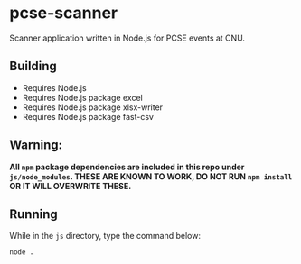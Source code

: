 # pcse-scanner

Scanner application written in Node.js for PCSE events at CNU.

## Building

- Requires Node.js  
- Requires Node.js package excel  
- Requires Node.js package xlsx-writer  
- Requires Node.js package fast-csv

## Warning:
**All `npm` package dependencies are included in this repo under `js/node_modules`. THESE ARE KNOWN TO WORK, DO NOT RUN `npm install` OR IT WILL OVERWRITE THESE.**

## Running

While in the `js` directory, type the command below:

```
node .
```
